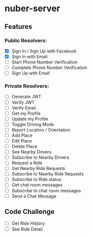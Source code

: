 # nuber-server

## Features

### Public Resolvers: 

- [x] Sign In / Sign Up with Facebook
- [x] Sign In with Email 
- [ ] Start Phone Number Verification 
- [ ] Complete Phone Number Verification  
- [ ] Sign Up with Email 

### Private Resolvers:

- [ ] Generate JWT
- [ ] Verify JWT
- [ ] Verify Email 
- [ ] Get my Profile 
- [ ] Update my Profile 
- [ ] Toggle Driving Mode 
- [ ] Report Location / Orientation 
- [ ] Add Place 
- [ ] Edit Place 
- [ ] Delete Place 
- [ ] See Nearby Drivers 
- [ ] Subscribe to Nearby Drivers
- [ ] Request a Ride 
- [ ] Get Nearby Ride Requests
- [ ] Subscribe to Nearby Ride Requests
- [ ] Subscribe to Ride status 
- [ ] Get chat room messages
- [ ] Subscribe to chat room messages
- [ ] Send a Chat Message 

## Code Challenge 

- [ ] Get Ride History 
- [ ] See Ride Detail 